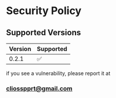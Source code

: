# Security Policy

## Supported Versions



| Version | Supported          |
| ------- | ------------------ |
| 0.2.1  | :white_check_mark: |

if you see a vulnerability, please report it at
### cliosspprt@gmail.com

